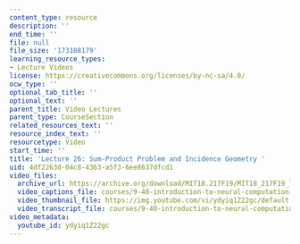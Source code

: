 ```yaml
---
content_type: resource
description: ''
end_time: ''
file: null
file_size: '173108179'
learning_resource_types:
- Lecture Videos
license: https://creativecommons.org/licenses/by-nc-sa/4.0/
ocw_type: ''
optional_tab_title: ''
optional_text: ''
parent_title: Video Lectures
parent_type: CourseSection
related_resources_text: ''
resource_index_text: ''
resourcetype: Video
start_time: ''
title: 'Lecture 26: Sum-Product Problem and Incidence Geometry '
uid: 4df2263d-04c8-4363-a5f3-6ee8637dfcd1
video_files:
  archive_url: https://archive.org/download/MIT18.217F19/MIT18_217F19_lec26_300k.mp4
  video_captions_file: courses/9-40-introduction-to-neural-computation-spring-2018/ydyiq1Z22gc_captions.vtt
  video_thumbnail_file: https://img.youtube.com/vi/ydyiq1Z22gc/default.jpg
  video_transcript_file: courses/9-40-introduction-to-neural-computation-spring-2018/ydyiq1Z22gc_transcript.pdf
video_metadata:
  youtube_id: ydyiq1Z22gc
---
```


